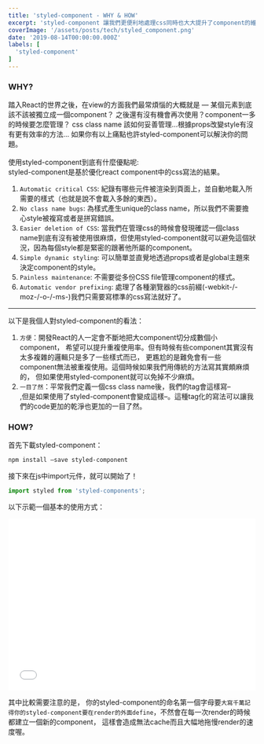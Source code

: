 ```yaml
---
title: 'styled-component - WHY & HOW'
excerpt: 'styled-component 讓我們更便利地處理css同時也大大提升了component的維護性。'
coverImage: '/assets/posts/tech/styled_component.png'
date: '2019-08-14T00:00:00.000Z'
labels: [
  'styled-component'
]
---
```


### WHY?

踏入React的世界之後，在view的方面我們最常煩惱的大概就是 — 某個元素到底該不該被獨立成一個component？ 之後還有沒有機會再次使用？component一多的時候要怎麼管理？ css class name 該如何妥善管理…根據props改變style有沒有更有效率的方法… 如果你有以上痛點也許styled-component可以解決你的問題。
<br>
<br>
使用styled-component到底有什麼優點呢:<br>
styled-component是基於優化react component中的css寫法的結果。
1. `Automatic critical CSS`: 紀錄有哪些元件被渲染到頁面上，並自動地載入所需要的樣式（也就是說不會載入多餘的東西）。
2. `No class name bugs`: 為樣式產生unique的class name，所以我們不需要擔心style被複寫或者是拼寫錯誤。
3. `Easier deletion of CSS`: 當我們在管理css的時候會發現確認一個class name到底有沒有被使用很麻煩，但使用styled-component就可以避免這個狀況，因為每個style都是緊密的跟著他所屬的component。
4. `Simple dynamic styling`: 可以簡單並直覺地透過props或者是global主題來決定component的style。
5. `Painless maintenance`: 不需要從多份CSS file管理component的樣式。
6. `Automatic vendor prefixing`: 處理了各種瀏覽器的css前綴(-webkit-/-moz-/-o-/-ms-)我們只需要寫標準的css寫法就好了。

***

以下是我個人對styled-component的看法：
1. `方便`：開發React的人一定會不斷地把大component切分成數個小component， 希望可以提升重複使用率。但有時候有些component其實沒有太多複雜的邏輯只是多了一些樣式而已， 更尷尬的是難免會有一些component無法被重複使用。這個時候如果我們用傳統的方法寫其實頗麻煩的， 但如果使用styled-component就可以免掉不少麻煩。
2. `一目了然`：平常我們定義一個css class name後，我們的tag會這樣寫–<div className="container">,但是如果使用了styled-component會變成這樣–<Container />。這種tag化的寫法可以讓我們的code更加的乾淨也更加的一目了然。

### HOW?

首先下載styled-component：

```bash
npm install –save styled-component
```

接下來在js中import元件，就可以開始了！

```javascript
import styled from 'styled-components';
```

以下示範一個基本的使用方式：

<Iframe width="100%" height="350" scrolling="no" title="styled- component basic use" src="//codepen.io/jeserlin/embed/VJbjXY/?height=265&theme-id=0&default-tab=js,result" frameBorder="no" allowtransparency="true" allowFullScreen={true}>
            See the Pen <a href='https://codepen.io/jeserlin/pen/VJbjXY/'>styled- component basic use</a> by jeserlin chiu
            (<a href='https://codepen.io/jeserlin'>@jeserlin</a>) on <a href='https://codepen.io'>CodePen</a>.
          </Iframe>

其中比較需要注意的是，
你的styled-component的命名第一個字母要`大寫千萬記得你的styled-component要在render的外面define`，不然會在每一次render的時候都建立一個新的component， 這樣會造成無法cache而且大幅地拖慢render的速度喔。

